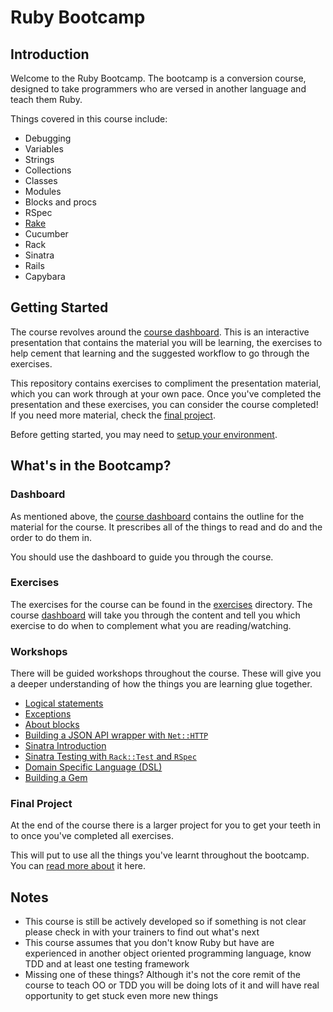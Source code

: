 # Ruby Bootcamp


## Introduction

Welcome to the Ruby Bootcamp. The bootcamp is a conversion course, designed to take programmers who are versed in another language and teach them Ruby.

Things covered in this course include:

* Debugging
* Variables
* Strings
* Collections
* Classes
* Modules
* Blocks and procs
* RSpec
* [Rake](./exercises/rake)
* Cucumber
* Rack
* Sinatra
* Rails
* Capybara

## Getting Started

The course revolves around the [course dashboard](http://prezi.com/adnfktg98mli/?utm_campaign=share&utm_medium=copy&rc=ex0share). This is an interactive presentation that contains the material you will be learning, the exercises to help cement that learning and the suggested workflow to go through the exercises.

This repository contains exercises to compliment the presentation material, which you can work through at your own pace. Once you've completed the presentation and these exercises, you can consider the course completed! If you need more material, check the [final project](project/readme.md).

Before getting started, you may need to [setup your environment](environment.md).


## What's in the Bootcamp?


### Dashboard

As mentioned above, the [course dashboard](http://prezi.com/adnfktg98mli/?utm_campaign=share&utm_medium=copy&rc=ex0share) contains the outline for the material for the course. It prescribes all of the things to read and do and the order to do them in.

You should use the dashboard to guide you through the course.


### Exercises

The exercises for the course can be found in the [exercises](./exercises) directory. The course [dashboard](#dashboard) will take you through the content and tell you which exercise to do when to complement what you are reading/watching.


### Workshops

There will be guided workshops throughout the course. These will give you a deeper understanding of how the things you are learning glue together.

* [Logical statements](workshops/logical-statements/readme.md)
* [Exceptions](workshops/exceptions/readme.md)
* [About blocks](workshops/about-blocks/readme.md)
* [Building a JSON API wrapper with `Net::HTTP`](workshops/json-api-wrapper/readme.md)
* [Sinatra Introduction](workshops/sinatra)
* [Sinatra Testing with `Rack::Test` and `RSpec`](workshops/rack-test/readme.md)
* [Domain Specific Language (DSL)](workshops/domain-specific-language/readme.md)
* [Building a Gem](workshops/building-a-gem/readme.md)


### Final Project

At the end of the course there is a larger project for you to get your teeth in to once you've completed all exercises.

This will put to use all the things you've learnt throughout the bootcamp. You can [read more about]((project/readme.md)) it here.


## Notes

* This course is still be actively developed so if something is not clear please check in with your trainers to find out what's next
* This course assumes that you don't know Ruby but have are experienced in another object oriented programming language, know TDD and at least one testing framework
* Missing one of these things? Although it's not the core remit of the course to teach OO or TDD you will be doing lots of it and will have real opportunity to get stuck even more new things
